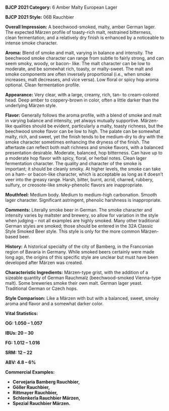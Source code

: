 <b>BJCP 2021 Category:</b> 6 Amber Malty European Lager

<b>BJCP 2021 Style:</b> 06B Rauchbier

<b>Overall Impression:</b> A beechwood-smoked, malty, amber
German lager. The expected Märzen profile of toasty-rich malt,
restrained bitterness, clean fermentation, and a relatively dry
finish is enhanced by a noticeable to intense smoke character.

<b>Aroma:</b> Blend of smoke and malt, varying in balance and
intensity. The beechwood smoke character can range from
subtle to fairly strong, and can seem smoky, woody, or bacon-
like. The malt character can be low to moderate, and be
somewhat rich, toasty, or malty-sweet. The malt and smoke
components are often inversely proportional (i.e., when smoke
increases, malt decreases, and vice versa). Low floral or spicy
hop aroma optional. Clean fermentation profile.

<b>Appearance:</b> Very clear, with a large, creamy, rich, tan- to
cream-colored head. Deep amber to coppery-brown in color,
often a little darker than the underlying Märzen style.

<b>Flavor:</b> Generally follows the aroma profile, with a blend of
smoke and malt in varying balance and intensity, yet always
mutually supportive. Märzen-like qualities should be evident,
particularly a malty, toasty richness, but the beechwood smoke
flavor can be low to high. The palate can be somewhat malty,
rich, and sweet, yet the finish tends to be medium-dry to dry
with the smoke character sometimes enhancing the dryness of
the finish. The aftertaste can reflect both malt richness and
smoke flavors, with a balanced presentation desirable.
Moderate, balanced, hop bitterness. Can have up to a moderate
hop flavor with spicy, floral, or herbal notes. Clean lager
fermentation character.
The quality and character of the smoke is important; it should
be cleanly smoky. At higher levels, the smoke can take on a
ham- or bacon-like character, which is acceptable as long as it
doesn’t veer into the greasy range. Harsh, bitter, burnt, acrid,
charred, rubbery, sulfury, or creosote-like smoky-phenolic
flavors are inappropriate.

<b>Mouthfeel:</b> Medium body. Medium to medium-high
carbonation. Smooth lager character. Significant astringent,
phenolic harshness is inappropriate.

<b>Comments:</b> Literally smoke beer in German. The smoke
character and intensity varies by maltster and brewery, so
allow for variation in the style when judging – not all examples
are highly smoked. Many other traditional German styles are
smoked; those should be entered in the 32A Classic Style
Smoked Beer style. This style is only for the more common
Märzen-based beer.

<b>History:</b> A historical specialty of the city of Bamberg, in the
Franconian region of Bavaria in Germany. While smoked beers
certainly were made long ago, the origins of this specific style
are unclear but must have been developed after Märzen was
created.

<b>Characteristic Ingredients:</b> Märzen-type grist, with the
addition of a sizeable quantity of German Rauchmalz
(beechwood-smoked Vienna-type malt). Some breweries
smoke their own malt. German lager yeast. Traditional German
or Czech hops.

<b>Style Comparison:</b> Like a Märzen with but with a balanced,
sweet, smoky aroma and flavor and a somewhat darker color.

<b>Vital Statistics:<b/>

OG: 1.050 – 1.057

IBUs: 20 – 30

FG: 1.012 – 1.016

SRM: 12 – 22

ABV: 4.8 – 6%

<b>Commercial Examples:</b>
- Cervejaria Bamberg Rauchbier,
- Göller Rauchbier,
- Rittmayer Rauchbier,
- Schlenkerla Rauchbier Märzen,
- Spezial Rauchbier Märzen.
